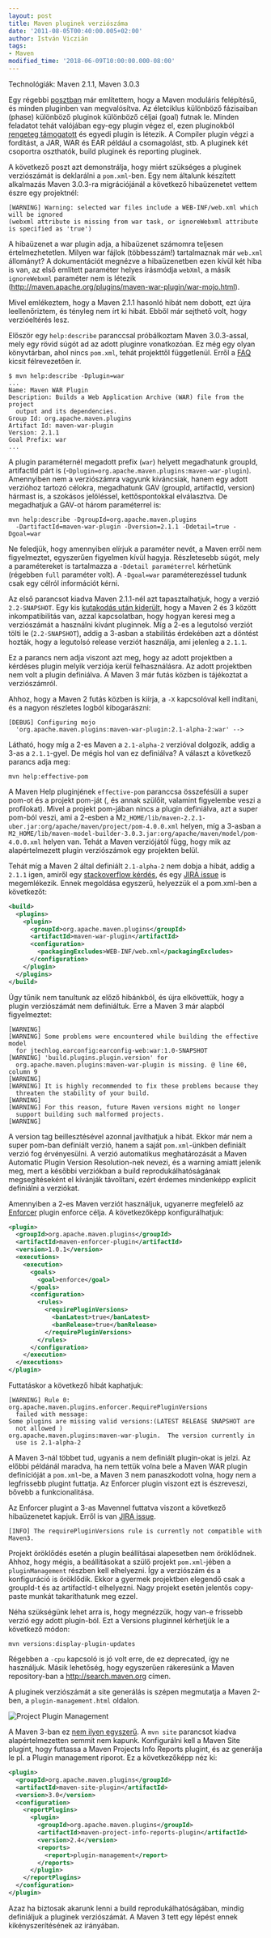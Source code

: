 ```yaml
---
layout: post
title: Maven pluginek verziószáma
date: '2011-08-05T00:40:00.005+02:00'
author: István Viczián
tags:
- Maven
modified_time: '2018-06-09T10:00:00.000-08:00'
---
```


Technológiák: Maven 2.1.1, Maven 3.0.3

Egy régebbi [posztban](/2010/04/28/maven-kezdolepesek.html) már
említettem, hogy a Maven moduláris felépítésű, és minden pluginben van
megvalósítva. Az életciklus különböző fázisaiban (phase) különböző
pluginok különböző céljai (goal) futnak le. Minden feladatot tehát
valójában egy-egy plugin végez el, ezen pluginokból [rengeteg
támogatott](http://maven.apache.org/plugins/index.html) és egyedi plugin
is létezik. A Compiler plugin végzi a fordítást, a JAR, WAR és EAR
például a csomagolást, stb. A pluginek két csoportra oszthatók, build
pluginek és reporting pluginek.

A következő poszt azt demonstrálja, hogy miért szükséges a pluginek
verziószámát is deklarálni a `pom.xml`-ben. Egy nem általunk készített
alkalmazás Maven 3.0.3-ra migrációjánál a következő hibaüzenetet vettem
észre egy projektnél:

    [WARNING] Warning: selected war files include a WEB-INF/web.xml which
    will be ignored
    (webxml attribute is missing from war task, or ignoreWebxml attribute
    is specified as 'true')

A hibaüzenet a war plugin adja, a hibaüzenet számomra teljesen
értelmezhetetlen. Milyen war fájlok (többesszám!) tartalmaznak már
`web.xml` állományt? A dokumentációt megnézve a hibaüzenetben ezen kívül
két hiba is van, az első említett paraméter helyes írásmódja `webXml`, a
másik `ignoreWebxml` paraméter nem is létezik
(http://maven.apache.org/plugins/maven-war-plugin/war-mojo.html).

Mivel emlékeztem, hogy a Maven 2.1.1 hasonló hibát nem dobott, ezt újra
leellenőriztem, és tényleg nem írt ki hibát. Ebből már sejthető volt,
hogy verzióeltérés lesz.

Először egy `help:describe` paranccsal próbálkoztam Maven 3.0.3-assal,
mely egy rövid súgót ad az adott pluginre vonatkozóan. Ez még egy olyan
könyvtárban, ahol nincs `pom.xml`, tehát projekttől függetlenül. Erről a
[FAQ](http://docs.codehaus.org/display/MAVENUSER/FAQs-1#FAQs-1-HowdoIdeterminewhatversionofapluginIamusing%3F)
kicsit félrevezetően ír.

    $ mvn help:describe -Dplugin=war
    ...
    Name: Maven WAR Plugin
    Description: Builds a Web Application Archive (WAR) file from the project
      output and its dependencies.
    Group Id: org.apache.maven.plugins
    Artifact Id: maven-war-plugin
    Version: 2.1.1
    Goal Prefix: war
    ...

A plugin paraméternél megadott prefix (`war`) helyett megadhatunk groupId,
artifactId párt is (-`Dplugin=org.apache.maven.plugins:maven-war-plugin`).
Amennyiben nem a verziószámra vagyunk kíváncsiak, hanem egy adott
verzióhoz tartozó célokra, megadhatunk GAV (groupId, artifactId,
version) hármast is, a szokásos jelöléssel, kettőspontokkal elválasztva.
De megadhatjuk a GAV-ot három paraméterrel is:

```shell
mvn help:describe -DgroupId=org.apache.maven.plugins
  -DartifactId=maven-war-plugin -Dversion=2.1.1 -Ddetail=true -Dgoal=war
```

Ne feledjük, hogy amennyiben elírjuk a paraméter nevét, a Maven erről
nem figyelmeztet, egyszerűen figyelmen kívül hagyja. Részletesebb súgót,
mely a paramétereket is tartalmazza a `-Ddetail paraméterrel` kérhetünk
(régebben `full` paraméter volt). A `-Dgoal=war` paraméterezéssel tudunk
csak egy célról információt kérni.

Az első parancsot kiadva Maven 2.1.1-nél azt tapasztalhatjuk, hogy a
verzió `2.2-SNAPSHOT`. Egy kis [kutakodás után
kiderült](https://cwiki.apache.org/MAVEN/maven-3x-compatibility-notes.html),
hogy a Maven 2 és 3 között inkompatibilitás van, azzal kapcsolatban,
hogy hogyan keresi meg a verziószámát a használni kívánt pluginnek. Míg
a 2-es a legutolsó verziót tölti le (`2.2-SNAPSHOT`), addig a 3-asban a
stabilitás érdekében azt a döntést hozták, hogy a legutolsó release
verziót használja, ami jelenleg a `2.1.1`.

Ez a parancs nem adja viszont azt meg, hogy az adott projektben a
kérdéses plugin melyik verziója kerül felhasználásra. Az adott
projektben nem volt a plugin definiálva. A Maven 3 már futás közben is
tájékoztat a verziószámról.

Ahhoz, hogy a Maven 2 futás közben is kiírja, a `-X` kapcsolóval kell
indítani, és a nagyon részletes logból kibogarászni:

    [DEBUG] Configuring mojo
      'org.apache.maven.plugins:maven-war-plugin:2.1-alpha-2:war' -->

Látható, hogy míg a 2-es Maven a `2.1-alpha-2` verzióval dolgozik, addig a
3-as a `2.1.1`-gyel. De mégis hol van ez definiálva? A választ a következő
parancs adja meg:

```shell
mvn help:effective-pom
```

A Maven Help pluginjének `effective-pom` paranccsa összefésüli a super
pom-ot és a projekt pom-ját (, és annak szülőit, valamint figyelembe
veszi a profilokat). Mivel a projekt pom-jában nincs a plugin
definiálva, azt a super pom-ból veszi, ami a 2-esben a
M`2_HOME/lib/maven-2.2.1-uber.jar:org/apache/maven/project/pom-4.0.0.xml`
helyen, míg a 3-asban a
`M2_HOME/lib/maven-model-builder-3.0.3.jar:org/apache/maven/model/pom-4.0.0.xml`
helyen van. Tehát a Maven verziójától függ, hogy mik az alapértelmezett
plugin verziószámok egy projekten belül.

Tehát míg a Maven 2 által definiált `2.1-alpha-2` nem dobja a hibát, addig
a `2.1.1` igen, amiről egy [stackoverflow
kérdés](http://stackoverflow.com/questions/4342245/maven-webxml-is-missing-from-war-task),
és egy [JIRA issue](http://jira.codehaus.org/browse/MWAR-248) is
megemlékezik. Ennek megoldása egyszerű, helyezzük el a pom.xml-ben a
következőt:

```xml
<build>
  <plugins>
    <plugin>
      <groupId>org.apache.maven.plugins</groupId>
      <artifactId>maven-war-plugin</artifactId>
      <configuration>
        <packagingExcludes>WEB-INF/web.xml</packagingExcludes>
      </configuration>
    </plugin>
  </plugins>
</build>
```

Úgy tűnik nem tanultunk az előző hibánkból, és újra elkövettük, hogy a
plugin verziószámát nem definiáltuk. Erre a Maven 3 már alapból
figyelmeztet:

    [WARNING]
    [WARNING] Some problems were encountered while building the effective model
      for jtechlog.earconfig:earconfig-web:war:1.0-SNAPSHOT
    [WARNING] 'build.plugins.plugin.version' for
      org.apache.maven.plugins:maven-war-plugin is missing. @ line 60, column 9
    [WARNING]
    [WARNING] It is highly recommended to fix these problems because they
      threaten the stability of your build.
    [WARNING]
    [WARNING] For this reason, future Maven versions might no longer
      support building such malformed projects.
    [WARNING]

A version tag beillesztésével azonnal javíthatjuk a hibát. Ekkor már nem
a super pom-ban definiált verzió, hanem a saját `pom.xml`-ünkben definiált
verzió fog érvényesülni. A verzió automatikus meghatározását a Maven
Automatic Plugin Version Resolution-nek nevezi, és a warning amiatt
jelenik meg, mert a későbbi verziókban a build reprodukálhatóságának
megsegítéseként el kívánják távolítani, ezért érdemes mindenképp
explicit definiálni a verziókat.

Amennyiben a 2-es Maven verziót használjuk, ugyanerre megfelelő az
[Enforcer](http://maven.apache.org/plugins/maven-enforcer-plugin/)
plugin enforce célja. A következőképp konfigurálhatjuk:

```xml
<plugin>
  <groupId>org.apache.maven.plugins</groupId>
  <artifactId>maven-enforcer-plugin</artifactId>
  <version>1.0.1</version>
  <executions>
    <execution>
      <goals>
        <goal>enforce</goal>
      </goals>
      <configuration>
        <rules>
          <requirePluginVersions>
            <banLatest>true</banLatest>
            <banRelease>true</banRelease>
          </requirePluginVersions>
        </rules>
      </configuration>
    </execution>
  </executions>
</plugin>
```

Futtatáskor a következő hibát kaphatjuk:

    [WARNING] Rule 0: org.apache.maven.plugins.enforcer.RequirePluginVersions
      failed with message:
    Some plugins are missing valid versions:(LATEST RELEASE SNAPSHOT are
      not allowed )
    org.apache.maven.plugins:maven-war-plugin.  The version currently in
      use is 2.1-alpha-2

A Maven 3-nál többet tud, ugyanis a nem definiált plugin-okat is jelzi.
Az előbbi példánál maradva, ha nem tettük volna bele a Maven WAR plugin
definícióját a `pom.xml`-be, a Maven 3 nem panaszkodott volna, hogy nem a
legfrissebb plugint futtatja. Az Enforcer plugin viszont ezt is
észreveszi, bővebb a funkcionalitása.

Az Enforcer plugint a 3-as Mavennel futtatva viszont a következő
hibaüzenetet kapjuk. Erről is van [JIRA
issue](http://jira.codehaus.org/browse/MENFORCER-98).

    [INFO] The requirePluginVersions rule is currently not compatible with Maven3.

Projekt öröklődés esetén a plugin beállításai alapesetben nem
öröklődnek. Ahhoz, hogy mégis, a beállításokat a szülő projekt `pom.xml`-jében
a `pluginManagement` részben kell elhelyezni. Így a verziószám és a
konfiguráció is öröklődik. Ekkor a gyermek projektben elegendő csak a
groupId-t és az artifactId-t elhelyezni. Nagy projekt esetén jelentős
copy-paste munkát takaríthatunk meg ezzel.

Néha szükségünk lehet arra is, hogy megnézzük, hogy van-e frissebb
verzió egy adott plugin-ból. Ezt a Versions pluginnel kérhetjük le a
következő módon:

```shell
mvn versions:display-plugin-updates
```

Régebben a `-cpu` kapcsoló is jó volt erre, de ez deprecated, így ne
használjuk. Másik lehetőség, hogy egyszerűen rákeresünk a Maven
repository-ban a http://search.maven.org címen.

A pluginek verziószámát a site generálás is szépen megmutatja a Maven
2-ben, a `plugin-management.html` oldalon.

![Project Plugin Management](/artifacts/posts/2011-08-05-maven-pluginek-verzioszama/plugin-management_b.png)

A Maven 3-ban ez [nem ilyen
egyszerű](https://cwiki.apache.org/MAVEN/maven-3x-and-site-plugin.html).
A `mvn site` parancsot kiadva alapértelmezetten semmit nem kapunk.
Konfigurálni kell a Maven Site plugint, hogy futtassa a
Maven Projects Info Reports plugint, és az generálja le pl. a
Plugin management riporot. Ez a következőképp néz ki:

```xml
<plugin>
  <groupId>org.apache.maven.plugins</groupId>
  <artifactId>maven-site-plugin</artifactId>
  <version>3.0</version>
  <configuration>
    <reportPlugins>
      <plugin>
        <groupId>org.apache.maven.plugins</groupId>
        <artifactId>maven-project-info-reports-plugin</artifactId>
        <version>2.4</version>
        <reports>
          <report>plugin-management</report>
        </reports>
      </plugin>
    </reportPlugins>
  </configuration>
</plugin>
```

Azaz ha biztosak akarunk lenni a build reprodukálhatóságában, mindig
definiáljuk a pluginek verziószámát. A Maven 3 tett egy lépést ennek
kikényszerítésének az irányában.
